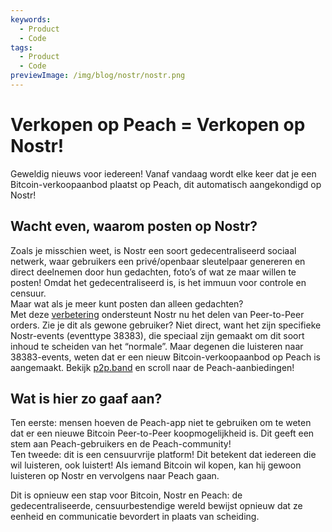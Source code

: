 ```yaml
---
keywords:
  - Product
  - Code
tags:
  - Product
  - Code
previewImage: /img/blog/nostr/nostr.png
---
```


# Verkopen op Peach = Verkopen op Nostr!

Geweldig nieuws voor iedereen! Vanaf vandaag wordt elke keer dat je een Bitcoin-verkoopaanbod plaatst op Peach, dit automatisch aangekondigd op Nostr!

## Wacht even, waarom posten op Nostr?

Zoals je misschien weet, is Nostr een soort gedecentraliseerd sociaal netwerk, waar gebruikers een privé/openbaar sleutelpaar genereren en direct deelnemen door hun gedachten, foto’s of wat ze maar willen te posten! Omdat het gedecentraliseerd is, is het immuun voor controle en censuur.  
Maar wat als je meer kunt posten dan alleen gedachten?  
Met deze [verbetering](https://nips.nostr.com/69) ondersteunt Nostr nu het delen van Peer-to-Peer orders. Zie je dit als gewone gebruiker? Niet direct, want het zijn specifieke Nostr-events (eventtype 38383), die speciaal zijn gemaakt om dit soort inhoud te scheiden van het “normale”. Maar degenen die luisteren naar 38383-events, weten dat er een nieuw Bitcoin-verkoopaanbod op Peach is aangemaakt. Bekijk [p2p.band](https://p2p.band/) en scroll naar de Peach-aanbiedingen!

## Wat is hier zo gaaf aan?

Ten eerste: mensen hoeven de Peach-app niet te gebruiken om te weten dat er een nieuwe Bitcoin Peer-to-Peer koopmogelijkheid is. Dit geeft een stem aan Peach-gebruikers en de Peach-community!  
Ten tweede: dit is een censuurvrije platform! Dit betekent dat iedereen die wil luisteren, ook luistert! Als iemand Bitcoin wil kopen, kan hij gewoon luisteren op Nostr en vervolgens naar Peach gaan.

Dit is opnieuw een stap voor Bitcoin, Nostr en Peach: de gedecentraliseerde, censuurbestendige wereld bewijst opnieuw dat ze eenheid en communicatie bevordert in plaats van scheiding.
